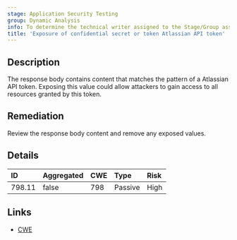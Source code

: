 ```yaml
---
stage: Application Security Testing
group: Dynamic Analysis
info: To determine the technical writer assigned to the Stage/Group associated with this page, see https://handbook.gitlab.com/handbook/product/ux/technical-writing/#assignments
title: 'Exposure of confidential secret or token Atlassian API token'
---
```


## Description

The response body contains content that matches the pattern of a Atlassian API token.
Exposing this value could allow attackers to gain access to all resources granted by this token.

## Remediation

Review the response body content and remove any exposed values.

## Details

| ID | Aggregated | CWE | Type | Risk |
|:---|:-----------|:----|:-----|:-----|
| 798.11 | false | 798 | Passive | High |

## Links

- [CWE](https://cwe.mitre.org/data/definitions/798.html)
